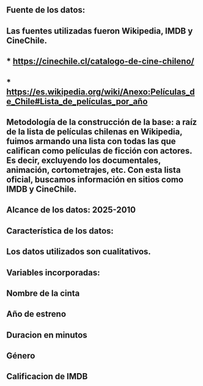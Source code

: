 ## Fuente de los datos:
## Las fuentes utilizadas fueron Wikipedia, IMDB y CineChile.
## * https://cinechile.cl/catalogo-de-cine-chileno/
## * https://es.wikipedia.org/wiki/Anexo:Películas_de_Chile#Lista_de_películas_por_año

## Metodología de la construcción de la base: a raíz de la lista de películas chilenas en Wikipedia, fuimos armando una lista con todas las que califican como películas de ficción con actores. Es decir, excluyendo los documentales, animación, cortometrajes, etc. Con esta lista oficial, buscamos información en sitios como IMDB y CineChile.  
## Alcance de los datos: 2025-2010
## Característica de los datos:
## Los datos utilizados son cualitativos.
## Variables incorporadas: 
## Nombre de la cinta
## Año de estreno
## Duracion en minutos
## Género 
## Calificacion de IMDB
